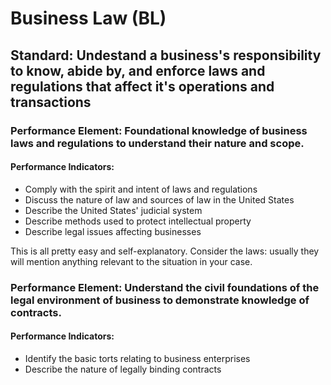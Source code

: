 # Business Law (BL)

## Standard: Undestand a business's responsibility to know, abide by, and enforce laws and regulations that affect it's operations and transactions

### Performance Element: Foundational knowledge of business laws and regulations to understand their nature and scope.

#### Performance Indicators:

* Comply with the spirit and intent of laws and regulations 
* Discuss the nature of law and sources of law in the United States 
* Describe the United States' judicial system 
* Describe methods used to protect intellectual property 
* Describe legal issues affecting businesses 

This is all pretty easy and self-explanatory. Consider the laws: usually they will mention anything relevant to the situation in your case. 

### Performance Element: Understand the civil foundations of the legal environment of business to demonstrate knowledge of contracts.

#### Performance Indicators:

* Identify the basic torts relating to business enterprises 
* Describe the nature of legally binding contracts 

